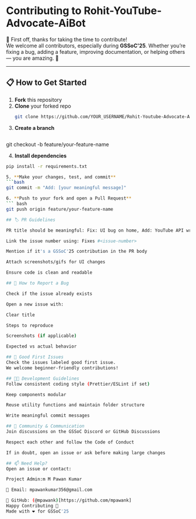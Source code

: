 # Contributing to Rohit-YouTube-Advocate-AiBot

🙏 First off, thanks for taking the time to contribute!  
We welcome all contributors, especially during **GSSoC'25**. Whether you’re fixing a bug, adding a feature, improving documentation, or helping others — you are amazing. 💙

---

## 📋 How to Get Started

1. **Fork** this repository
2. **Clone** your forked repo
   ```bash
   git clone https://github.com/YOUR_USERNAME/Rohit-Youtube-Advocate-AiBot.git
3. **Create a branch**
   ```bash
  git checkout -b feature/your-feature-name

4. **Install dependencies** 
  ```bash
  pip install -r requirements.txt

 5. **Make your changes, test, and commit** 
 ```bash
  git commit -m "Add: [your meaningful message]"
  
6. **Push to your fork and open a Pull Request**
  ``` bash
  git push origin feature/your-feature-name

## 🏷️ PR Guidelines

PR title should be meaningful: Fix: UI bug on home, Add: YouTube API wrapper

Link the issue number using: Fixes #<issue-number>

Mention if it's a GSSoC'25 contribution in the PR body

Attach screenshots/gifs for UI changes

Ensure code is clean and readable

## 🐞 How to Report a Bug

Check if the issue already exists

Open a new issue with:

Clear title

Steps to reproduce

Screenshots (if applicable)

Expected vs actual behavior

## 🌟 Good First Issues
Check the issues labeled good first issue.
We welcome beginner-friendly contributions!

## 👩‍💻 Development Guidelines
Follow consistent coding style (Prettier/ESLint if set)

Keep components modular

Reuse utility functions and maintain folder structure

Write meaningful commit messages

## 🤝 Community & Communication
Join discussions on the GSSoC Discord or GitHub Discussions

Respect each other and follow the Code of Conduct

If in doubt, open an issue or ask before making large changes

## 📫 Need Help?
Open an issue or contact:

Project Admin:m M Pawan Kumar

📧 Email: mpawankumar356@gmail.com

🔗 GitHub: (@mpawank)[https://github.com/mpawank]
Happy Contributing 🚀
Made with ❤️ for GSSoC'25